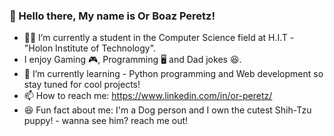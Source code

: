 ### 👋 Hello there, My name is Or Boaz Peretz!

- 👨‍🎓 I’m currently a student in the Computer Science field at H.I.T - "Holon Institute of Technology".
- I enjoy Gaming 🎮, Programming 🖥️ and Dad jokes 😆.
- 🌱 I’m currently learning - Python programming and Web development so stay tuned for cool projects!
- 📫 How to reach me: https://www.linkedin.com/in/or-peretz/
- 😆 Fun fact about me: I'm a Dog person and I own the cutest Shih-Tzu puppy! - wanna see him? reach me out!

<!--
**OrPerDev/OrPerDev** is a ✨ _special_ ✨ repository because its `README.md` (this file) appears on your GitHub profile.

Here are some ideas to get you started:

- 🔭 I’m currently working on ...
- 🌱 I’m currently learning ...
- 👯 I’m looking to collaborate on ...
- 🤔 I’m looking for help with ...
- 💬 Ask me about ...
- 📫 How to reach me: ...
- 😄 Pronouns: ...
- ⚡ Fun fact: ...
-->
